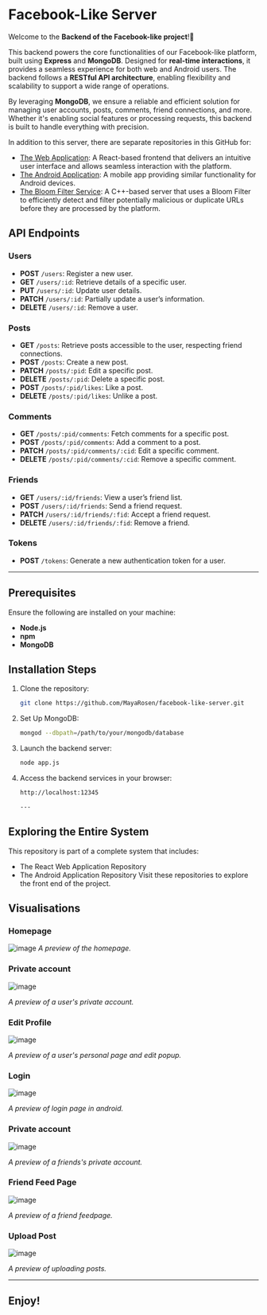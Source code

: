 # **Facebook-Like Server**

Welcome to the **Backend of the Facebook-like project**!🎉

This backend powers the core functionalities of our Facebook-like platform, built using **Express** and **MongoDB**. Designed for **real-time interactions**, it provides a seamless experience for both web and Android users. The backend follows a **RESTful API architecture**, enabling flexibility and scalability to support a wide range of operations.

By leveraging **MongoDB**, we ensure a reliable and efficient solution for managing user accounts, posts, comments, friend connections, and more. Whether it's enabling social features or processing requests, this backend is built to handle everything with precision.


In addition to this server, there are separate repositories in this GitHub for:

  * [The Web Application](https://github.com/MayaRosen/facebook-like-web): A React-based frontend that delivers an intuitive user interface and allows seamless interaction with the platform.
  * [The Android Application](https://github.com/MayaRosen/facebook-like-android): A mobile app providing similar functionality for Android devices.
  * [The Bloom Filter Service](https://github.com/MayaRosen/facebook-like-bloomfilter): A C++-based server that uses a Bloom Filter to efficiently detect and filter potentially malicious or duplicate URLs before they are processed by the platform.


## **API Endpoints**

### **Users**
- **POST** `/users`: Register a new user.  
- **GET** `/users/:id`: Retrieve details of a specific user.  
- **PUT** `/users/:id`: Update user details.  
- **PATCH** `/users/:id`: Partially update a user’s information.  
- **DELETE** `/users/:id`: Remove a user.  

### **Posts**
- **GET** `/posts`: Retrieve posts accessible to the user, respecting friend connections.  
- **POST** `/posts`: Create a new post.  
- **PATCH** `/posts/:pid`: Edit a specific post.  
- **DELETE** `/posts/:pid`: Delete a specific post.  
- **POST** `/posts/:pid/likes`: Like a post.  
- **DELETE** `/posts/:pid/likes`: Unlike a post.  

### **Comments**
- **GET** `/posts/:pid/comments`: Fetch comments for a specific post.  
- **POST** `/posts/:pid/comments`: Add a comment to a post.  
- **PATCH** `/posts/:pid/comments/:cid`: Edit a specific comment.  
- **DELETE** `/posts/:pid/comments/:cid`: Remove a specific comment.  

### **Friends**
- **GET** `/users/:id/friends`: View a user’s friend list.  
- **POST** `/users/:id/friends`: Send a friend request.  
- **PATCH** `/users/:id/friends/:fid`: Accept a friend request.  
- **DELETE** `/users/:id/friends/:fid`: Remove a friend.  

### **Tokens**
- **POST** `/tokens`: Generate a new authentication token for a user.

---

 ## **Prerequisites**
Ensure the following are installed on your machine:
- **Node.js**
- **npm**
- **MongoDB**

## **Installation Steps**
1. Clone the repository:
   ```bash
   git clone https://github.com/MayaRosen/facebook-like-server.git
2. Set Up MongoDB:
   ```bash
   mongod --dbpath=/path/to/your/mongodb/database
3. Launch the backend server:
   ```bash
   node app.js
4. Access the backend services in your browser:
   ```bash
   http://localhost:12345

   ---

## **Exploring the Entire System**
This repository is part of a complete system that includes:

* The React Web Application Repository
* The Android Application Repository
Visit these repositories to explore the front end of the project.

 ## **Visualisations**

### Homepage
![image](https://github.com/user-attachments/assets/facc27aa-1a93-4d6a-a7fa-7d9091e4def9) 
_A preview of the homepage._

### Private account
![image](https://github.com/user-attachments/assets/455df0c0-118c-465c-adcc-dc23e165fc4e)
 
_A preview of a user's private account._

### Edit Profile
![image](https://github.com/user-attachments/assets/f4cc1911-d787-4858-9983-ca802a2f5125)

_A preview of a user's personal page and edit popup._

### Login
![image](https://github.com/user-attachments/assets/9dc87b1f-7a33-405d-a0d9-37fa27717c0d)

_A preview of login page in android._

### Private account
![image](https://github.com/user-attachments/assets/3be3901c-f0ea-4c0e-ace3-88a3ce32f0c2)

_A preview of a friends's private account._

### Friend Feed Page
![image](https://github.com/user-attachments/assets/ce9df529-a1cc-4219-a17c-04831c803f18)

_A preview of a friend feedpage._

### Upload Post
![image](https://github.com/user-attachments/assets/3371c656-c153-41f2-9c42-9baab625dca3)

_A preview of uploading posts._

---

## **Enjoy!**
